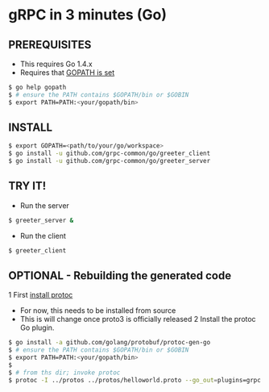 gRPC in 3 minutes (Go)
======================

PREREQUISITES
-------------

- This requires Go 1.4.x
- Requires that [GOPATH is set](https://golang.org/doc/code.html#GOPATH)
```sh
$ go help gopath
$ # ensure the PATH contains $GOPATH/bin or $GOBIN
$ export PATH=PATH:<your/gopath/bin>
```

INSTALL
-------

```sh
$ export GOPATH=<path/to/your/go/workspace>
$ go install -u github.com/grpc-common/go/greeter_client
$ go install -u github.com/grpc-common/go/greeter_server
```

TRY IT!
-------

- Run the server
```sh
$ greeter_server &
```

- Run the client
```sh
$ greeter_client
```

OPTIONAL - Rebuilding the generated code
----------------------------------------

1 First [install protoc](https://github.com/google/protobuf/blob/master/INSTALL.txt)
  - For now, this needs to be installed from source
  - This is will change once proto3 is officially released
2 Install the protoc Go plugin.
```sh
$ go install -a github.com/golang/protobuf/protoc-gen-go
$ # ensure the PATH contains $GOPATH/bin or $GOBIN
$ export PATH=PATH:<your/gopath/bin>
$
$ # from ths dir; invoke protoc
$ protoc -I ../protos ../protos/helloworld.proto --go_out=plugins=grpc:.
```
